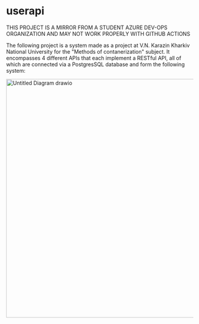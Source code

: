 # userapi
THIS PROJECT IS A MIRROR FROM A STUDENT AZURE DEV-OPS ORGANIZATION AND MAY NOT WORK PROPERLY WITH GITHUB ACTIONS

The following project is a system made as a project at V.N. Karazin Kharkiv National University for the "Methods of contanerization" subject. It encompasses 4 different APIs that each implement a RESTful API, all of which are connected via a PostgresSQL database and form the following system:

<img width="1240" height="641" alt="Untitled Diagram drawio" src="https://github.com/user-attachments/assets/98ad9a37-d7da-42f9-8772-44a5dab63876" />
